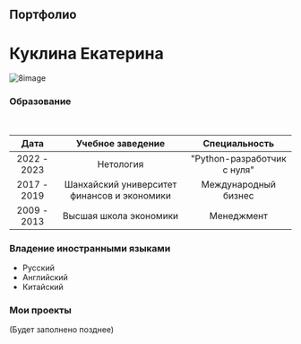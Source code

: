 ## Портфолио  
# Куклина Екатерина
![8image](https://user-images.githubusercontent.com/113793233/191590835-4acb09a2-402e-4d30-bcba-8ea759c7291d.jpg)

### Образование
<br />

 Дата | Учебное заведение | Специальность |
:-----:|:--------:|:-----:|
 2022 - 2023 | Нетология | "Python-разработчик с нуля"|
 2017 - 2019 | Шанхайский университет финансов и экономики | Международный бизнес |
 2009 - 2013 | Высшая школа экономики | Менеджмент |

### Владение иностранными языками
* Русский
* Английский
* Китайский

### Мои проекты
(Будет заполнено позднее)
